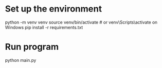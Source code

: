 # Set up the environment

python -m venv venv
source venv/bin/activate # or venv\Scripts\activate on Windows
pip install -r requirements.txt

# Run program

python main.py
